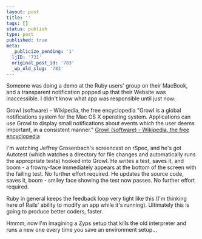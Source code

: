 ```yaml
---
layout: post
title: ''
tags: []
status: publish
type: post
published: true
meta:
  _publicize_pending: '1'
  ljID: '731'
  original_post_id: '783'
  _wp_old_slug: '783'
---
```

Someone was doing a demo at the Ruby users' group on their MacBook, and a transparent notification popped up that their Website was inaccessible.  I didn't know what app was responsible until just now:

Growl (software) - Wikipedia, the free encyclopedia
"Growl is a global notifications system for the Mac OS X operating system. Applications can use Growl to display small notifications about events which the user deems important, in a consistent manner."
<a href="http://en.wikipedia.org/wiki/Growl_(software)">Growl (software) - Wikipedia, the free encyclopedia</a>

I'm watching Jeffrey Grosenbach's screencast on rSpec, and he's got Autotest (which watches a directory for file changes and automatically runs the appropriate tests) hooked into Growl.  He writes a test, saves it, and boom - a frowny-face immediately appears at the bottom of the screen with the failing test.  No further effort required.  He updates the source code, saves it, boom - smiley face showing the test now passes.  No further effort required.

Ruby in general keeps the feedback loop very tight like this (I'm thinking here of Rails' ability to modify an app while it's running).  Ultimately this is going to produce better coders, faster.

Hmmm, now I'm imagining a Zyps setup that kills the old interpreter and runs a new one every time you save an environment setup...
